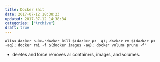 ```yaml
---
title: Docker Shit
date: 2017-07-12 18:38:23
updated: 2017-07-12 14:38:34
categories: ["Archive"]
draft: true
---
```


`alias docker-nuke='docker kill $(docker ps -q); docker rm $(docker ps -aq); docker rmi -f $(docker images -aq); docker volume prune -f'`

- deletes and force removes all containers, images, and volumes.